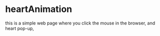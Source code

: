 # heartAnimation
this is a simple web page where you click the mouse in the browser, and heart pop-up,
